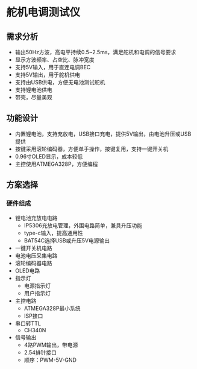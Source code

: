 # 舵机电调测试仪

## 需求分析
- 输出50Hz方波，高电平持续0.5~2.5ms，满足舵机和电调的信号要求
- 显示方波频率、占空比、脉冲宽度
- 支持5V输入，用于直连电调BEC
- 支持5V输出，用于舵机供电
- 支持由USB供电，方便无电池测试舵机
- 支持锂电池供电
- 带壳，尽量美观
  
## 功能设计
- 内置锂电池，支持充放电，USB接口充电，提供5V输出，由电池升压或USB提供
- 按键采用滚轮编码器，方便单手操作，按键复用，支持一键开关机
- 0.96寸OLED显示，成本较低
- 主控使用ATMEGA328P，方便编程

## 方案选择
### 硬件组成
- 锂电池充放电电路
  - IP5306充放电管理，外围电路简单，兼具升压功能 
  - type-c输入，提高通用性
  - BAT54C选择USB或升压5V电源输出
- 一键开关机电路
- 电池电压采集电路
- 滚轮编码器电路
- OLED电路
- 指示灯
  - 电源指示灯
  - 用户指示灯
- 主控电路
  - ATMEGA328P最小系统
  - ISP接口
- 串口转TTL
  - CH340N
- 信号输出
  - 4路PWM输出，带电源
  - 2.54排针接口
  - 顺序：PWM-5V-GND